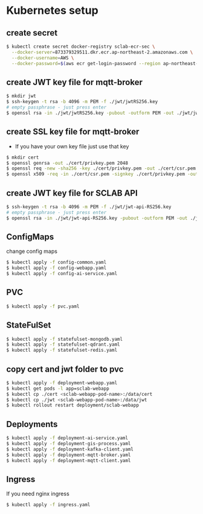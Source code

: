 Kubernetes setup
=================

## create secret
~~~bash
$ kubectl create secret docker-registry sclab-ecr-sec \
  --docker-server=873379329511.dkr.ecr.ap-northeast-2.amazonaws.com \
  --docker-username=AWS \
  --docker-password=$(aws ecr get-login-password --region ap-northeast-2)
~~~

## create JWT key file for mqtt-broker
~~~bash
$ mkdir jwt
$ ssh-keygen -t rsa -b 4096 -m PEM -f ./jwt/jwtRS256.key
# empty passphrase - just press enter
$ openssl rsa -in ./jwt/jwtRS256.key -pubout -outform PEM -out ./jwt/jwtRS256.key.pub
~~~

## create SSL key file for mqtt-broker
* If you have your own key file just use that key
~~~bash
$ mkdir cert
$ openssl genrsa -out ./cert/privkey.pem 2048
$ openssl req -new -sha256 -key ./cert/privkey.pem -out ./cert/csr.pem
$ openssl x509 -req -in ./cert/csr.pem -signkey ./cert/privkey.pem -out ./cert/cert.pem
~~~

## create JWT key file for SCLAB API
~~~bash
$ ssh-keygen -t rsa -b 4096 -m PEM -f ./jwt/jwt-api-RS256.key
# empty passphrase - just press enter
$ openssl rsa -in ./jwt/jwt-api-RS256.key -pubout -outform PEM -out ./jwt/jwt-api-RS256.key.pub
~~~

## ConfigMaps
change config maps
~~~bash
$ kubectl apply -f config-common.yaml
$ kubectl apply -f config-webapp.yaml
$ kubectl apply -f config-ai-service.yaml
~~~

## PVC
~~~bash
$ kubectl apply -f pvc.yaml
~~~

## StateFulSet
~~~bash
$ kubectl apply -f statefulset-mongodb.yaml
$ kubectl apply -f statefulset-qdrant.yaml
$ kubectl apply -f statefulset-redis.yaml
~~~

## copy cert and jwt folder to pvc
~~~bash
$ kubectl apply -f deployment-webapp.yaml
$ kubectl get pods -l app=sclab-webapp
$ kubectl cp ./cert <sclab-webapp-pod-name>:/data/cert
$ kubectl cp ./jwt <sclab-webapp-pod-name>:/data/jwt
$ kubectl rollout restart deployment/sclab-webapp
~~~

## Deployments
~~~bash
$ kubectl apply -f deployment-ai-service.yaml
$ kubectl apply -f deployment-gis-process.yaml
$ kubectl apply -f deployment-kafka-client.yaml
$ kubectl apply -f deployment-mqtt-broker.yaml
$ kubectl apply -f deployment-mqtt-client.yaml
~~~

## Ingress
If you need nginx ingress
~~~bash
$ kubectl apply -f ingress.yaml
~~~